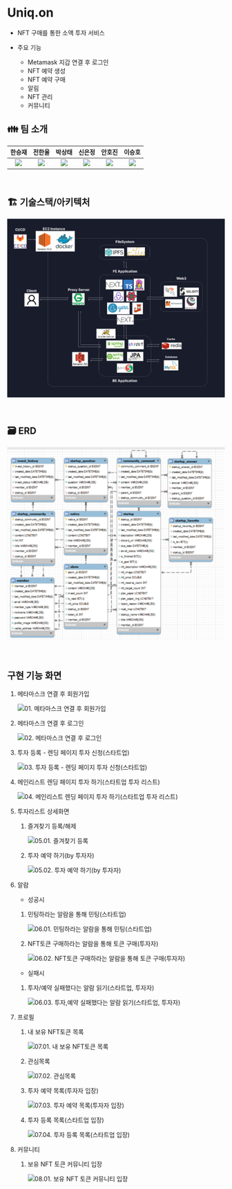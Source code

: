 # Uniq.on

- NFT 구매를 통한 소액 투자 서비스

- 주요 기능

  - Metamask 지갑 연결 후 로그인
  - NFT 예약 생성
  - NFT 예약 구매
  - 알림
  - NFT 관리
  - 커뮤니티

## :family: 팀 소개

|                                                한승재                                                |                                                전한울                                                |                                                박상태                                                 |                                                신은정                                                |                                               안호진                                               |                                                이승호                                                 |
| :--------------------------------------------------------------------------------------------------: | :--------------------------------------------------------------------------------------------------: | :---------------------------------------------------------------------------------------------------: | :--------------------------------------------------------------------------------------------------: | :------------------------------------------------------------------------------------------------: | :---------------------------------------------------------------------------------------------------: |
| <a href="https://github.com/YanZisuka">![](https://avatars.githubusercontent.com/u/83825572?v=4)</a> | <a href="https://github.com/hanwool77">![](https://avatars.githubusercontent.com/u/62233935?v=4)</a> | <a href="https://github.com/sangtae365">![](https://avatars.githubusercontent.com/u/95201136?v=4)</a> | <a href="https://github.com/ejshin2ya">![](https://avatars.githubusercontent.com/u/80582815?v=4)</a> | <a href="https://github.com/HojinAn">![](https://avatars.githubusercontent.com/u/47904304?v=4)</a> | <a href="https://github.com/dltmdgh579">![](https://avatars.githubusercontent.com/u/68692871?v=4)</a> |

<br>

## 🏗️ 기술스택/아키텍처

![](./exec/images/%EA%B8%B0%EC%88%A0%EC%8A%A4%ED%83%9D%EC%95%84%ED%82%A4%ED%85%8D%EC%B2%98.png)

<br>

## 🗃️ ERD

![](./exec/images/ERD.png)

<br>

## 구현 기능 화면

1. 메타마스크 연결 후 회원가입

   ![01. 메타마스크 연결 후 회원가입](./exec/images/01.%20%EB%A9%94%ED%83%80%EB%A7%88%EC%8A%A4%ED%81%AC%20%EC%97%B0%EA%B2%B0%20%ED%9B%84%20%ED%9A%8C%EC%9B%90%EA%B0%80%EC%9E%85.gif)

2. 메타마스크 연결 후 로그인

   ![02. 메타마스크 연결 후 로그인](./exec/images/02.%20%EB%A9%94%ED%83%80%EB%A7%88%EC%8A%A4%ED%81%AC%20%EC%97%B0%EA%B2%B0%20%ED%9B%84%20%EB%A1%9C%EA%B7%B8%EC%9D%B8.gif)

3. 투자 등록 - 렌딩 페이지 투자 신청(스타트업)

   ![03. 투자 등록 - 렌딩 페이지 투자 신청(스타트업)](<./exec/images/03.%20%ED%88%AC%EC%9E%90%20%EB%93%B1%EB%A1%9D%20-%20%EB%A0%8C%EB%94%A9%20%ED%8E%98%EC%9D%B4%EC%A7%80%20%ED%88%AC%EC%9E%90%20%EC%8B%A0%EC%B2%AD(%EC%8A%A4%ED%83%80%ED%8A%B8%EC%97%85).gif>)

4. 메인리스트 렌딩 페이지 투자 하기(스타트업 투자 리스트)

   ![04. 메인리스트 렌딩 페이지 투자 하기(스타트업 투자 리스트)](<./exec/images/04.%20%EB%A9%94%EC%9D%B8%EB%A6%AC%EC%8A%A4%ED%8A%B8%20%EB%A0%8C%EB%94%A9%20%ED%8E%98%EC%9D%B4%EC%A7%80%20%ED%88%AC%EC%9E%90%20%ED%95%98%EA%B8%B0(%EC%8A%A4%ED%83%80%ED%8A%B8%EC%97%85%20%ED%88%AC%EC%9E%90%20%EB%A6%AC%EC%8A%A4%ED%8A%B8).gif>)

5. 투자리스트 상세화면

   1. 즐겨찾기 등록/해제

      ![05.01. 즐겨찾기 등록](./exec/images/05.01.%20%EC%A6%90%EA%B2%A8%EC%B0%BE%EA%B8%B0%20%EB%93%B1%EB%A1%9D.gif)

   2. 투자 예약 하기(by 투자자)

      ![05.02. 투자 예약 하기(by 투자자)](<./exec/images/05.02.%20%ED%88%AC%EC%9E%90%20%EC%98%88%EC%95%BD%20%ED%95%98%EA%B8%B0(by%20%ED%88%AC%EC%9E%90%EC%9E%90).gif>)

6. 알람

   - 성공시

   1. 민팅하라는 알람을 통해 민팅(스타트업)

      ![06.01. 민팅하라는 알람을 통해 민팅(스타트업)](<./exec/images/06.01.%20%EB%AF%BC%ED%8C%85%ED%95%98%EB%9D%BC%EB%8A%94%20%EC%95%8C%EB%9E%8C%EC%9D%84%20%ED%86%B5%ED%95%B4%20%EB%AF%BC%ED%8C%85(%EC%8A%A4%ED%83%80%ED%8A%B8%EC%97%85).gif>)

   2. NFT토큰 구매하라는 알람을 통해 토큰 구매(투자자)

      ![06.02. NFT토큰 구매하라는 알람을 통해 토큰 구매(투자자)](<./exec/images/06.02.%20NFT%ED%86%A0%ED%81%B0%20%EA%B5%AC%EB%A7%A4%ED%95%98%EB%9D%BC%EB%8A%94%20%EC%95%8C%EB%9E%8C%EC%9D%84%20%ED%86%B5%ED%95%B4%20%ED%86%A0%ED%81%B0%20%EA%B5%AC%EB%A7%A4(%ED%88%AC%EC%9E%90%EC%9E%90).gif>)

   - 실패시

   1. 투자/예약 실패했다는 알람 읽기(스타트업, 투자자)

      ![06.03. 투자,예약 실패했다는 알람 읽기(스타트업, 투자자)](<./exec/images/06.03.%20%ED%88%AC%EC%9E%90%2C%EC%98%88%EC%95%BD%20%EC%8B%A4%ED%8C%A8%ED%96%88%EB%8B%A4%EB%8A%94%20%EC%95%8C%EB%9E%8C%20%EC%9D%BD%EA%B8%B0(%EC%8A%A4%ED%83%80%ED%8A%B8%EC%97%85%2C%20%ED%88%AC%EC%9E%90%EC%9E%90).gif>)

7. 프로필

   1. 내 보유 NFT토큰 목록

      ![07.01. 내 보유 NFT토큰 목록](./exec/images/07.01.%20%EB%82%B4%20%EB%B3%B4%EC%9C%A0%20NFT%ED%86%A0%ED%81%B0%20%EB%AA%A9%EB%A1%9D.gif)

   2. 관심목록

      ![07.02. 관심목록](./exec/images/07.02.%20%EA%B4%80%EC%8B%AC%EB%AA%A9%EB%A1%9D.gif)

   3. 투자 예약 목록(투자자 입장)

      ![07.03. 투자 예약 목록(투자자 입장)](<./exec/images/07.03.%20%ED%88%AC%EC%9E%90%20%EC%98%88%EC%95%BD%20%EB%AA%A9%EB%A1%9D(%ED%88%AC%EC%9E%90%EC%9E%90%20%EC%9E%85%EC%9E%A5).gif>)

   4. 투자 등록 목록(스타트업 입장)

      ![07.04. 투자 등록 목록(스타트업 입장)](<./exec/images/07.04.%20%ED%88%AC%EC%9E%90%20%EB%93%B1%EB%A1%9D%20%EB%AA%A9%EB%A1%9D(%EC%8A%A4%ED%83%80%ED%8A%B8%EC%97%85%20%EC%9E%85%EC%9E%A5).gif>)

8. 커뮤니티

   1. 보유 NFT 토큰 커뮤니티 입장

      ![08.01. 보유 NFT 토큰 커뮤니티 입장](./exec/images/08.01.%20%EB%B3%B4%EC%9C%A0%20NFT%20%ED%86%A0%ED%81%B0%20%EC%BB%A4%EB%AE%A4%EB%8B%88%ED%8B%B0%20%EC%9E%85%EC%9E%A5%20%EB%B0%8F%20%EA%B2%8C%EC%8B%9C%ED%8C%90%20%EC%9D%B4%EC%9A%A9.gif)
